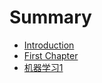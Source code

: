 # Summary

* [Introduction](README.md)
* [First Chapter](chapter1.md)
* [机器学习1](ji-qi-xue-xi-1.md)

